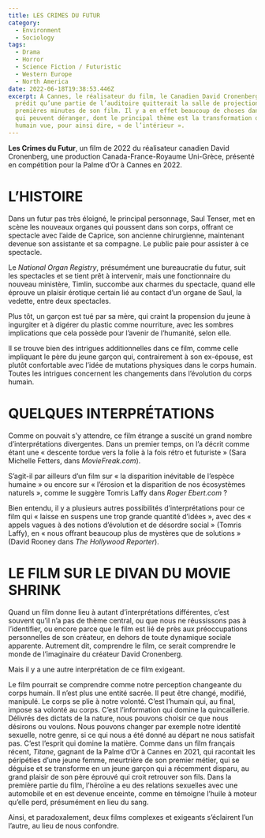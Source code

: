 ```yaml
---
title: LES CRIMES DU FUTUR
category:
  - Environment
  - Sociology
tags:
  - Drama
  - Horror
  - Science Fiction / Futuristic
  - Western Europe
  - North America
date: 2022-06-18T19:38:53.446Z
excerpt: À Cannes, le réalisateur du film, le Canadien David Cronenberg avait
  prédit qu’une partie de l’auditoire quitterait la salle de projection dans les
  premières minutes de son film. Il y a en effet beaucoup de choses dans ce film
  qui peuvent déranger, dont le principal thème est la transformation du corps
  humain vue, pour ainsi dire, « de l’intérieur ».
---
```

**Les Crimes du Futur**, un film de 2022 du réalisateur canadien David Cronenberg, une production Canada-France-Royaume Uni-Grèce, présenté en compétition pour la Palme d’Or à Cannes en 2022. 

# L’HISTOIRE

Dans un futur pas très éloigné, le principal personnage, Saul Tenser, met en scène les nouveaux organes qui poussent dans son corps, offrant ce spectacle avec l’aide de Caprice, son ancienne chirurgienne, maintenant devenue son assistante et sa compagne. Le public paie pour assister à ce spectacle.

Le *National Organ Registry*, présumément une bureaucratie du futur, suit les spectacles et se tient prêt à intervenir, mais une fonctionnaire du nouveau ministère, Timlin, succombe aux charmes du spectacle, quand elle éprouve un plaisir érotique certain lié au contact d’un organe de Saul, la vedette, entre deux spectacles.

Plus tôt, un garçon est tué par sa mère, qui craint la propension du jeune à ingurgiter et à digérer du plastic comme nourriture, avec les sombres implications que cela possède pour l’avenir de l’humanité, selon elle.

Il se trouve bien des intrigues additionnelles dans ce film, comme celle impliquant le père du jeune garçon qui, contrairement à son ex-épouse, est plutôt confortable avec l’idée de mutations physiques dans le corps humain. Toutes les intrigues concernent les changements dans l’évolution du corps humain. 

# QUELQUES INTERPRÉTATIONS

Comme on pouvait s’y attendre, ce film étrange a suscité un grand nombre d’interprétations divergentes. Dans un premier temps, on l’a décrit comme étant une « descente tordue vers la folie à la fois rétro et futuriste » (Sara Michelle Fetters, dans *MovieFreak.com*).

S’agit-il par ailleurs d’un film sur « la disparition inévitable de l’espèce humaine » ou encore sur « l’érosion et la disparition de nos écosystèmes naturels », comme le suggère Tomris Laffy dans *Roger Ebert.com* ?

Bien entendu, il y a plusieurs autres possibilités d’interprétations pour ce film qui « laisse en suspens une trop grande quantité d’idées », avec des « appels vagues à des notions d’évolution et de désordre social » (Tomris Laffy), en « nous offrant beaucoup plus de mystères que de solutions » (David Rooney dans *The Hollywood Reporter*).

# LE FILM SUR LE DIVAN DU MOVIE SHRINK

Quand un film donne lieu à autant d’interprétations différentes, c’est souvent qu’il n’a pas de thème central, ou que nous ne réussissons pas à l’identifier, ou encore parce que le film est lié de près aux préoccupations personnelles de son créateur, en dehors de toute dynamique sociale apparente. Autrement dit, comprendre le film, ce serait comprendre le monde de l’imaginaire du créateur David Cronenberg.

Mais il y a une autre interprétation de ce film exigeant.

Le film pourrait se comprendre comme notre perception changeante du corps humain. Il n’est plus une entité sacrée. Il peut être changé, modifié, manipulé. Le corps se plie à notre volonté. C’est l’humain qui, au final, impose sa volonté au corps. C’est l’information qui domine la quincaillerie. Délivrés des dictats de la nature, nous pouvons choisir ce que nous désirons ou voulons. Nous pouvons changer par exemple notre identité sexuelle, notre genre, si ce qui nous a été donné au départ ne nous satisfait pas. C’est l’esprit qui domine la matière. Comme dans un film français récent, *Titane*, gagnant de la Palme d’Or à Cannes en 2021, qui racontait les péripéties d’une jeune femme, meurtrière de son premier métier, qui se déguise et se transforme  en un jeune garçon qui a récemment disparu, au grand plaisir de son père éprouvé qui croit retrouver son fils. Dans la première partie du film, l’héroïne a eu des relations sexuelles avec une automobile et en est devenue enceinte, comme en témoigne l’huile à moteur qu’elle perd, présumément en lieu du sang.

Ainsi, et paradoxalement, deux films complexes et exigeants s’éclairent l’un l’autre, au lieu de nous confondre.